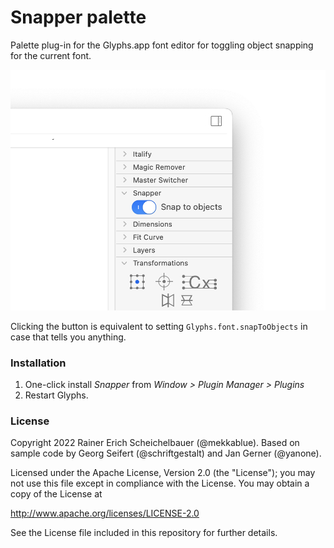 # Snapper palette

Palette plug-in for the Glyphs.app font editor for toggling object snapping for the current font.

![Snapper](Snapper.png)

Clicking the button is equivalent to setting `Glyphs.font.snapToObjects` in case that tells you anything.

### Installation

1. One-click install *Snapper* from *Window > Plugin Manager > Plugins*
2. Restart Glyphs.

### License

Copyright 2022 Rainer Erich Scheichelbauer (@mekkablue).
Based on sample code by Georg Seifert (@schriftgestalt) and Jan Gerner (@yanone).

Licensed under the Apache License, Version 2.0 (the "License");
you may not use this file except in compliance with the License.
You may obtain a copy of the License at

http://www.apache.org/licenses/LICENSE-2.0

See the License file included in this repository for further details.

